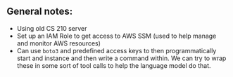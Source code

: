 ## General notes:
- Using old CS 210 server
- Set up an IAM Role to get access to AWS SSM (used to help manage and monitor AWS resources)
- Can use `boto3` and predefined access keys to then programmatically start and instance and then write a command within. We can try to wrap these in some sort of tool calls to help the language model do that.